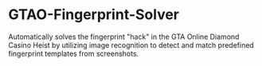 # GTAO-Fingerprint-Solver
Automatically solves the fingerprint "hack" in the GTA Online Diamond Casino Heist by utilizing image recognition to detect and match predefined fingerprint templates from screenshots.
